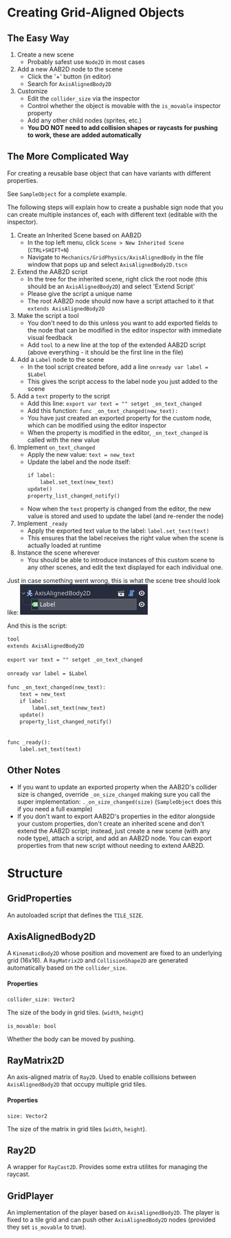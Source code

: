 
# Creating Grid-Aligned Objects

## The Easy Way
1. Create a new scene
	- Probably safest use `Node2D` in most cases
2. Add a new AAB2D node to the scene
	- Click the '+' button (in editor)
	- Search for `AxisAlignedBody2D`
3. Customize
	- Edit the `collider_size` via the inspector
	- Control whether the object is movable with the `is_movable` inspector property
	- Add any other child nodes (sprites, etc.)
	- **You DO NOT need to add collision shapes or raycasts for pushing to work, these are added automatically**

## The More Complicated Way 
For creating a reusable base object that can have variants with different properties.

See `SampleObject` for a complete example.

The following steps will explain how to create a pushable sign node that you can create multiple instances of, each with different text (editable with the inspector).

1. Create an Inherited Scene based on AAB2D
	- In the top left menu, click `Scene > New Inherited Scene` (`CTRL+SHIFT+N`)
	- Navigate to `Mechanics/GridPhysics/AxisAlignedBody` in the file window that pops up and select `AxisAlignedBody2D.tscn`
2. Extend the AAB2D script
	- In the tree for the inherited scene, right click the root node (this should be an `AxisAlignedBody2D`) and select 'Extend Script'
	- Please give the script a unique name
	- The root AAB2D node should now have a script attached to it that `extends AxisAlignedBody2D`
3. Make the script a tool
	- You don't need to do this unless you want to add exported fields to the node that can be modified in the editor inspector with immediate visual feedback
	- Add `tool` to a new line at the top of the extended AAB2D script (above everything - it should be the first line in the file)
4. Add a `Label` node to the scene
	- In the tool script created before, add a line `onready var label = $Label`
	- This gives the script access to the label node you just added to the scene
5. Add a `text` property to the script
	- Add this line: `export var text = "" setget _on_text_changed`
	- Add this function: `func _on_text_changed(new_text):`
	- You have just created an exported property for the custom node, which can be modified using the editor inspector
	- When the property is modified in the editor, `_on_text_changed` is called with the new value
6. Implement `on_text_changed`
	- Apply the new value: `text = new_text`
	- Update the label and the node itself:
		```gdscript
		if label:
			label.set_text(new_text)
		update()
		property_list_changed_notify()
		```
	- Now when the `text` property is changed from the editor, the new value is stored and used to update the label (and re-render the node)
7. Implement `_ready`
	- Apply the exported text value to the label: `label.set_text(text)`
	- This ensures that the label receives the right value when the scene is actually loaded at runtime
8. Instance the scene wherever
	- You should be able to introduce instances of this custom scene to any other scenes, and edit the text displayed for each individual one.

Just in case something went wrong, this is what the scene tree should look like:
![Scene with root AxisAlignedBody2D node and child Label node](image.png)

And this is the script:
```gdscript
tool
extends AxisAlignedBody2D

export var text = "" setget _on_text_changed

onready var label = $Label

func _on_text_changed(new_text):
	text = new_text
	if label:
		label.set_text(new_text)
	update()
	property_list_changed_notify()
	

func _ready():
	label.set_text(text)
```

## Other Notes
- If you want to update an exported property when the AAB2D's collider size is changed, override `_on_size_changed` making sure you call the super implementation: `._on_size_changed(size)` (`SampleObject` does this if you need a full example)
- If you don't want to export AAB2D's properties in the editor alongside your custom properties, don't create an inherited scene and don't extend the AAB2D script; instead, just create a new scene (with any node type), attach a script, and add an AAB2D node. You can export properties from that new script without needing to extend AAB2D.



# Structure

## GridProperties

An autoloaded script that defines the `TILE_SIZE`.

## AxisAlignedBody2D

A `KinematicBody2D` whose position and movement are fixed to an underlying grid (16x16).
A `RayMatrix2D` and `CollisionShape2D` are generated automatically based on the `collider_size`.

#### Properties

`collider_size: Vector2`

The size of the body in grid tiles. (`width`, `height`)

`is_movable: bool`

Whether the body can be moved by pushing.

## RayMatrix2D

An axis-aligned matrix of `Ray2D`. Used to enable collisions between `AxisAlignedBody2D` that occupy multiple grid tiles.

#### Properties

`size: Vector2`

The size of the matrix in grid tiles (`width`, `height`).

## Ray2D

A wrapper for `RayCast2D`. Provides some extra utilites for managing the raycast.

## GridPlayer
An implementation of the player based on `AxisAlignedBody2D`. The player is fixed to a tile grid and can push other `AxisAlignedBody2D` nodes (provided they set `is_movable` to true).